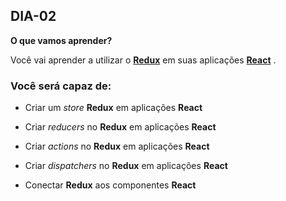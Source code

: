 ## DIA-02

**O que vamos aprender?**

Você vai aprender a utilizar o [**Redux**](https://redux.js.org/) em suas aplicações [**React**](https://reactjs.org/) .

### Você será capaz de:

-   Criar um  _store_ **Redux** em aplicações  **React**
    
-   Criar  _reducers_ no  **Redux** em aplicações  **React**
    
-   Criar  _actions_ no  **Redux** em aplicações  **React**
    
-   Criar  _dispatchers_ no  **Redux** em aplicações  **React**
    
-   Conectar  **Redux** aos componentes  **React**
